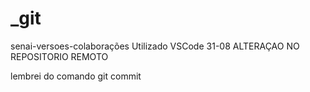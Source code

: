 # _git
senai-versoes-colaborações
Utilizado VSCode
31-08
ALTERAÇAO NO REPOSITORIO REMOTO
 
lembrei do comando git commit